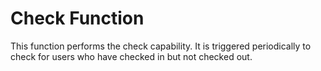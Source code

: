 # Check Function

This function performs the check capability. It is triggered periodically to check for users who have checked in but not checked out.



